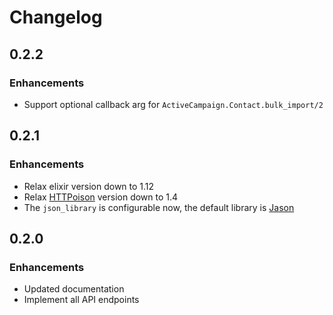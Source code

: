 # Changelog

## 0.2.2

### Enhancements

* Support optional callback arg for `ActiveCampaign.Contact.bulk_import/2`

## 0.2.1

### Enhancements

* Relax elixir version down to 1.12
* Relax [HTTPoison](https://github.com/edgurgel/httpoison) version down to 1.4
* The `json_library` is configurable now, the default library is [Jason](https://github.com/michalmuskala/jason)

## 0.2.0

### Enhancements

* Updated documentation
* Implement all API endpoints
